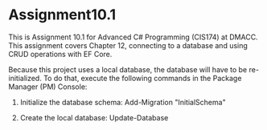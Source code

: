 # Assignment10.1
This is Assignment 10.1 for Advanced C# Programming (CIS174) at DMACC. This assignment covers Chapter 12, connecting to a database and using CRUD operations with EF Core.

Because this project uses a local database, the database will have to be re-initialized. To do that, execute the following commands in the Package Manager (PM) Console:

1) Initialize the database schema:
Add-Migration "InitialSchema"

2) Create the local database:
Update-Database
